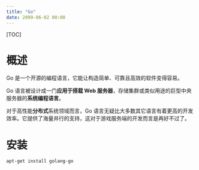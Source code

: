 ```yaml
---
title: "Go"
date: 2099-06-02 00:00
---
```

[TOC]

# 概述

Go 是一个开源的编程语言，它能让构造简单、可靠且高效的软件变得容易。

Go 语言被设计成一门**应用于搭载 Web 服务器**，存储集群或类似用途的巨型中央服务器的**系统编程语言**。

对于高性能**分布式**系统领域而言，Go 语言无疑比大多数其它语言有着更高的开发效率。它提供了海量并行的支持，这对于游戏服务端的开发而言是再好不过了。
# 安装

```shell
apt-get install golang-go

```